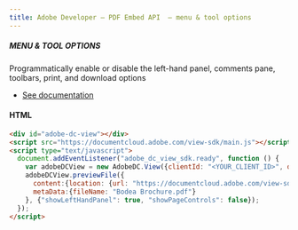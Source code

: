 ```yaml
---
title: Adobe Developer — PDF Embed API  — menu & tool options
---
```


<TextBlock slots="heading, text, buttons"  theme="dark" className='bgBlue code-block-button-padding'/>

##### MENU & TOOL OPTIONS

Programmatically enable or disable the left-hand panel, comments pane, toolbars, print, and download options


- [See documentation](/src/pages/gettingstarted.md)

<CodeBlock slots="heading, code" repeat="1" languages="JSON, CURL, JSON" />

#### HTML

```html
<div id="adobe-dc-view"></div>
<script src="https://documentcloud.adobe.com/view-sdk/main.js"></script>
<script type="text/javascript">
  document.addEventListener("adobe_dc_view_sdk.ready", function () {
    var adobeDCView = new AdobeDC.View({clientId: "<YOUR_CLIENT_ID>", divId: "adobe-dc-view"});
    adobeDCView.previewFile({
      content:{location: {url: "https://documentcloud.adobe.com/view-sdk-demo/PDFs/Bodea Brochure.pdf"}},
      metaData:{fileName: "Bodea Brochure.pdf"}
    }, {"showLeftHandPanel": true, "showPageControls": false});
  });
</script>
```

<!-- 
<TextBlock slots="buttons"  theme="dark" className='bgBlue'/>

- [Get free cretentials](/src/pages/gettingstarted.md) -->